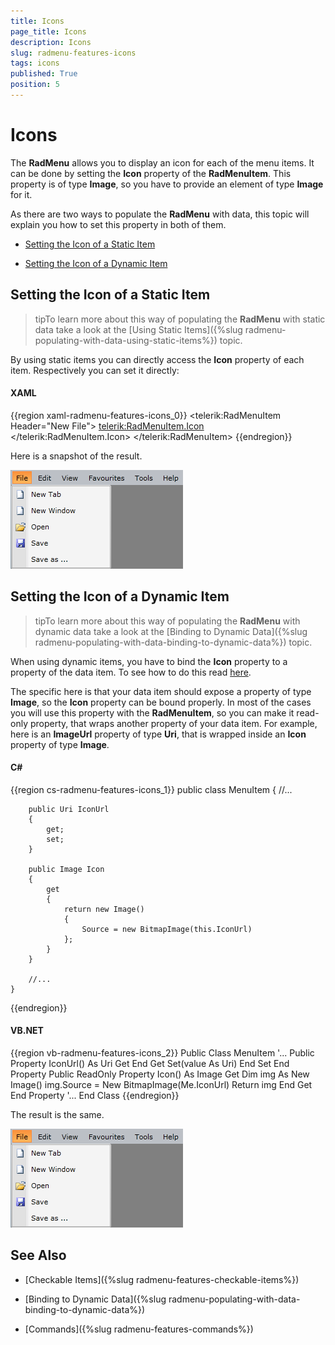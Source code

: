 ```yaml
---
title: Icons
page_title: Icons
description: Icons
slug: radmenu-features-icons
tags: icons
published: True
position: 5
---
```


# Icons

The __RadMenu__ allows you to display an icon for each of the menu items. It can be done by setting the __Icon__ property of the __RadMenuItem__. This property is of type __Image__, so you have to provide an element of type __Image__ for it.

As there are two ways to populate the __RadMenu__ with data, this topic will explain you how to set this property in both of them.

* [Setting the Icon of a Static Item](#setting-the-icon-of-a-static-item)

* [Setting the Icon of a Dynamic Item](#setting-the-icon-of-a-dynamic-item)

## Setting the Icon of a Static Item

>tipTo learn more about this way of populating the __RadMenu__ with static data take a look at the [Using Static Items]({%slug radmenu-populating-with-data-using-static-items%}) topic.

By using static items you can directly access the __Icon__ property of each item. Respectively you can set it directly:

#### __XAML__

{{region xaml-radmenu-features-icons_0}}
	<telerik:RadMenuItem Header="New File">
	    <telerik:RadMenuItem.Icon>
	        <Image Source="/Images/newFile.png" 
	               Stretch="None" />
	    </telerik:RadMenuItem.Icon>
	</telerik:RadMenuItem>
{{endregion}}

Here is a snapshot of the result.

![](images/RadMenu_Features_Icons_01.png)

## Setting the Icon of a Dynamic Item

>tipTo learn more about this way of populating the __RadMenu__ with dynamic data take a look at the [Binding to Dynamic Data]({%slug radmenu-populating-with-data-binding-to-dynamic-data%}) topic.

When using dynamic items, you have to bind the __Icon__ property to a property of the data item. To see how to do this read [here](#Using_ContainerBindings).

The specific here is that your data item should expose a property of type __Image__, so the __Icon__ property can be bound properly. In most of the cases you will use this property with the __RadMenuItem__, so you can make it read-only property, that wraps another property of your data item. For example, here is an __ImageUrl__ property of type __Uri__, that is wrapped inside an __Icon__ property of type __Image__.

#### __C#__

{{region cs-radmenu-features-icons_1}}
	public class MenuItem
	{
	    //...
	
	    public Uri IconUrl
	    {
	        get;
	        set;
	    }
	
	    public Image Icon
	    {
	        get
	        {
	            return new Image()
	            {
	                Source = new BitmapImage(this.IconUrl)
	            };
	        }
	    }
	
	    //...
	}
{{endregion}}

#### __VB.NET__

{{region vb-radmenu-features-icons_2}}
	Public Class MenuItem
	    '...
	    Public Property IconUrl() As Uri
	        Get
	        End Get
	        Set(value As Uri)
	        End Set
	    End Property
	    Public ReadOnly Property Icon() As Image
	        Get
	            Dim img As New Image()
	            img.Source = New BitmapImage(Me.IconUrl)
	            Return img
	        End Get
	    End Property
	    '...
	End Class
{{endregion}}

The result is the same.

![](images/RadMenu_Features_Icons_01.png)

## See Also

 * [Checkable Items]({%slug radmenu-features-checkable-items%})

 * [Binding to Dynamic Data]({%slug radmenu-populating-with-data-binding-to-dynamic-data%})

 * [Commands]({%slug radmenu-features-commands%})

